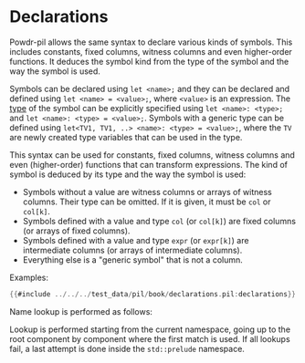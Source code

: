 # Declarations

Powdr-pil allows the same syntax to declare various kinds of symbols. This includes
constants, fixed columns, witness columns and even higher-order functions. It deduces the symbol kind
from the type of the symbol and the way the symbol is used.

Symbols can be declared using ``let <name>;`` and they can be declared and defined
using ``let <name> = <value>;``, where ``<value>`` is an expression. The [type](./types.md) of the symbol
can be explicitly specified using ``let <name>: <type>;`` and ``let <name>: <type> = <value>;``.
Symbols with a generic type can be defined using ``let<TV1, TV1, ..> <name>: <type> = <value>;``,
where the `TV` are newly created type variables that can be used in the type.

This syntax can be used for constants, fixed columns, witness columns and even (higher-order)
functions that can transform expressions. The kind of symbol is deduced by its type and the
way the symbol is used:

- Symbols without a value are witness columns or arrays of witness columns. Their type can be omitted. If it is given, it must be ``col`` or ``col[k]``.
- Symbols defined with a value and type ``col`` (or ``col[k]``) are fixed columns (or arrays of fixed columns).
- Symbols defined with a value and type ``expr`` (or ``expr[k]``) are intermediate columns (or arrays of intermediate columns).
- Everything else is a "generic symbol" that is not a column.

Examples:


```rust
{{#include ../../../test_data/pil/book/declarations.pil:declarations}}
```

Name lookup is performed as follows:

Lookup is performed starting from the current namespace, going up to the root component by component
where the first match is used. If all lookups fail, a last attempt is done
inside the ``std::prelude`` namespace.